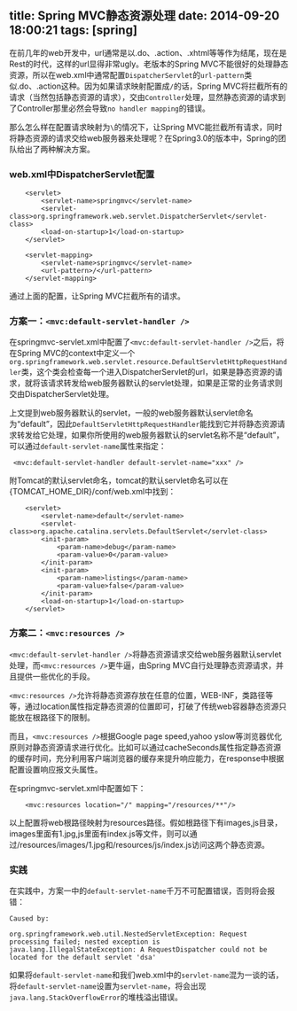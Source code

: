 title: Spring MVC静态资源处理
date: 2014-09-20 18:00:21
tags: [spring]
---


在前几年的web开发中，url通常是以.do、.action、.xhtml等等作为结尾，现在是Rest的时代，这样的url显得非常ugly。老版本的Spring MVC不能很好的处理静态资源，所以在web.xml中通常配置`DispatcherServlet`的`url-pattern`类似.do、.action这种。因为如果请求映射配置成`/`的话，Spring MVC将拦截所有的请求（当然包括静态资源的请求），交由`Controller`处理，显然静态资源的请求到了Controller那里必然会导致`no handler mapping`的错误。

那么怎么样在配置请求映射为`\`的情况下，让Spring MVC能拦截所有请求，同时将静态资源的请求交给web服务器来处理呢？在Spring3.0的版本中，Spring的团队给出了两种解决方案。

### web.xml中DispatcherServlet配置

```
    <servlet>
        <servlet-name>springmvc</servlet-name>
        <servlet-class>org.springframework.web.servlet.DispatcherServlet</servlet-class>
        <load-on-startup>1</load-on-startup>
    </servlet>
    
    <servlet-mapping>
        <servlet-name>springmvc</servlet-name>
        <url-pattern>/</url-pattern>
    </servlet-mapping>
```

通过上面的配置，让Spring MVC拦截所有的请求。

<!--more-->

### 方案一：`<mvc:default-servlet-handler />`

在springmvc-servlet.xml中配置了`<mvc:default-servlet-handler />`之后，将在Spring MVC的context中定义一个`org.springframework.web.servlet.resource.DefaultServletHttpRequestHandler`类，这个类会检查每一个进入DispatcherServlet的url，如果是静态资源的请求，就将该请求转发给web服务器默认的servlet处理，如果是正常的业务请求则交由DispatcherServlet处理。

上文提到web服务器默认的servlet，一般的web服务器默认servlet命名为“default”，因此`DefaultServletHttpRequestHandler`能找到它并将静态资源请求转发给它处理，如果你所使用的web服务器默认的servlet名称不是“default”，可以通过`default-servlet-name`属性来指定：

```
 <mvc:default-servlet-handler default-servlet-name="xxx" />
```

附Tomcat的默认servlet命名，tomcat的默认servlet命名可以在{TOMCAT_HOME_DIR}/conf/web.xml中找到：

```
    <servlet>
        <servlet-name>default</servlet-name>
        <servlet-class>org.apache.catalina.servlets.DefaultServlet</servlet-class>
        <init-param>
            <param-name>debug</param-name>
            <param-value>0</param-value>
        </init-param>
        <init-param>
            <param-name>listings</param-name>
            <param-value>false</param-value>
        </init-param>
        <load-on-startup>1</load-on-startup>
    </servlet>
```

### 方案二：`<mvc:resources />`

`<mvc:default-servlet-handler />`将静态资源请求交给web服务器默认servlet处理，而`<mvc:resources />`更牛逼，由Spring MVC自行处理静态资源请求，并且提供一些优化的手段。

`<mvc:resources />`允许将静态资源存放在任意的位置，WEB-INF，类路径等等，通过location属性指定静态资源的位置即可，打破了传统web容器静态资源只能放在根路径下的限制。

而且，`<mvc:resources />`根据Google page speed,yahoo yslow等浏览器优化原则对静态资源请求进行优化。比如可以通过cacheSeconds属性指定静态资源的缓存时间，充分利用客户端浏览器的缓存来提升响应能力，在response中根据配置设置响应报文头属性。

在springmvc-servlet.xml中配置如下：

```
    <mvc:resources location="/" mapping="/resources/**"/>
```

以上配置将web根路径映射为resources路径。假如根路径下有images,js目录，images里面有1.jpg,js里面有index.js等文件，则可以通过/resources/images/1.jpg和/resources/js/index.js访问这两个静态资源。

### 实践

在实践中，方案一中的`default-servlet-name`千万不可配置错误，否则将会报错：

```
Caused by:

org.springframework.web.util.NestedServletException: Request processing failed; nested exception is java.lang.IllegalStateException: A RequestDispatcher could not be located for the default servlet 'dsa'
```

如果将`default-servlet-name`和我们web.xml中的`servlet-name`混为一谈的话，将`default-servlet-name`设置为`servlet-name`，将会出现`java.lang.StackOverflowError`的堆栈溢出错误。